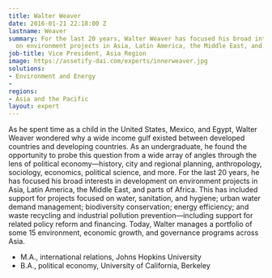 ```yaml
---
title: Walter Weaver
date: 2016-01-21 22:18:00 Z
lastname: Weaver
summary: For the last 20 years, Walter Weaver has focused his broad interests in development
  on environment projects in Asia, Latin America, the Middle East, and parts of Africa.
job-title: Vice President, Asia Region
image: https://assetify-dai.com/experts/innerweaver.jpg
solutions:
- Environment and Energy
- 
regions:
- Asia and the Pacific
layout: expert
---
```


As he spent time as a child in the United States, Mexico, and Egypt, Walter Weaver wondered why a wide income gulf existed between developed countries and developing countries. As an undergraduate, he found the opportunity to probe this question from a wide array of angles through the lens of political economy—history, city and regional planning, anthropology, sociology, economics, political science, and more. For the last 20 years, he has focused his broad interests in development on environment projects in Asia, Latin America, the Middle East, and parts of Africa. This has included support for projects focused on water, sanitation, and hygiene; urban water demand management; biodiversity conservation; energy efficiency; and waste recycling and industrial pollution prevention—including support for related policy reform and financing. Today, Walter manages a portfolio of some 15 environment, economic growth, and governance programs across Asia.

* M.A., international relations, Johns Hopkins University
* B.A., political economy, University of California, Berkeley
